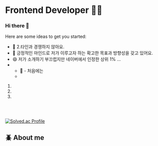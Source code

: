  # Frontend Developer 🤟🏻


### Hi there 👋

 

Here are some ideas to get you started:

- 🌱 2.타인과 경쟁하지 않아요.
- 🤔 긍정적인 마인드로 저가 이루고자 하는 확고한 목표과 방향성을 갖고 있어요. 
- 😄 저가 소개하기 부끄럽지만 네이버에서 인정한 상위 1% ...
- -  💬 - 처음에는
  - 

1. 
2. 
3. 

<br /><br />

[![Solved.ac Profile](http://mazassumnida.wtf/api/generate_badge?boj=canyon920)](https://solved.ac/yoon828990)<br/>

## :beetle: About me  <br />


